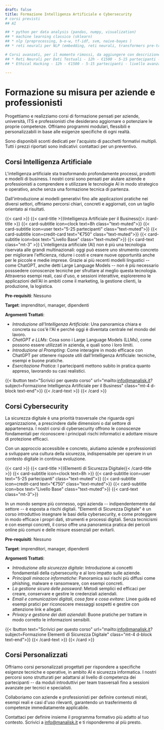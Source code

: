 ```yaml
---
draft: false
title: Formazione Intelligenza Artificiale e Cybersecurity
# corsi previsti
## AI

## * python per data analysis (pandas, numpy, visualization)
## * machine learning classico (sklearn)
## * nlp (preprocessing, b-o-w, tf-idf, svm, naive-bayes )
## * reti neurali per NLP (embedding, reti neurali, transformers pre-trainati)

# Corsi avanzati, per il momento rimossi, da aggiungere con descrizione
## * Reti Neurali per Dati Testuali - 12h - €1500 - 5-15 partecipanti - livello avanzato
## * Ethical Hacking - 12h - €1500 - 5-15 partecipanti - livello avanzato

---
```


# Formazione su misura per aziende e professionisti

Progettiamo e realizziamo corsi di formazione pensati per aziende, università, ITS e professionisti che desiderano aggiornare o potenziare le proprie competenze.
Offriamo programmi modulari, flessibili e personalizzabili in base alle esigenze specifiche di ogni realtà.

Sono disponibili sconti dedicati per l'acquisto di pacchetti formativi multipli.
Tutti i prezzi riportati sono indicativi: contattaci per un preventivo.

## Corsi Intelligenza Artificiale

L'intelligenza artificiale sta trasformando profondamente processi, prodotti e modelli di business. I nostri corsi sono pensati per aiutare aziende e professionisti a comprendere e utilizzare le tecnologie AI in modo strategico e operativo, anche senza una formazione tecnica di partenza.

Dall'introduzione ai modelli generativi fino alle applicazioni pratiche nei diversi settori, offriamo percorsi chiari, concreti e aggiornati, con un taglio orientato ai risultati.

{{< card >}}
  {{< card-title >}}Intelligenza Artificiale per il Business{{< /card-title >}}
  {{< card-subtitle icon=clock text=8h class="text-muted">}}
  {{< card-subtitle icon=user text="5-25 partecipanti" class="text-muted">}}
  {{< card-subtitle icon=credit-card text="€750" class="text-muted">}}
  {{< card-subtitle icon=box text="Livello Base" class="text-muted">}}
  {{< card-text class="mt-3" >}}
L'intelligenza artificiale (AI) non è più una tecnologia riservata alle grandi multinazionali: oggi può essere uno strumento concreto per migliorare l'efficienza, ridurre i costi e creare nuove opportunità anche per le piccole e medie imprese. Grazie ai più recenti modelli lingustici -- come ChatGPT, anche detti Large Language Models -- non è più necessario posssedere conoscenze tecniche per sfruttare al meglio questa tecnologia.<br>
Attraverso esempi reali, casi d'uso, e sessioni interattive, esploreremo le applicazioni dell'AI in ambiti come il marketing, la gestione clienti, la produzione, la logistica.

**Pre-requisiti**: Nessuno

**Target**: imprenditori, manager, dipendenti

**Argomenti Trattati**:
- *Introduzione all'Intelligenza Artificiale*: Una panoramica chiara e concreta su cos'è l'AI e perché oggi è diventata centrale nel mondo del lavoro.
- *ChatGPT e LLMs*: Cosa sono i Large Language Models (LLMs), come possono essere utilizzati in azienda, e quali sono i loro limiti.
- *Introduzione al Prompting*: Come interagire in modo efficace con ChatGPT per ottenere risposte utili dall'Intelligenza Artificiale: tecniche, esempi e buone pratiche.
- *Esercitazione Pratica*: I partecipanti mettono subito in pratica quanto appreso, lavorando su casi realistici.

{{< lbutton text="Scrivici per questo corso" url="mailto:info@manalisk.it?subject=Formazione Intelligenza Artificiale per il Business" class="mt-4 d-block text-end">}}
  {{< /card-text >}}
{{< /card >}}

## Corsi Cybersecurity

La sicurezza digitale è una priorità trasversale che riguarda ogni organizzazione, a prescindere dalle dimensioni o dal settore di appartenenza. I nostri corsi di cybersecurity offrono le conoscenze fondamentali per riconoscere i principali rischi informatici e adottare misure di protezione efficaci.

Con un approccio accessibile e concreto, aiutiamo aziende e professionisti a sviluppare una cultura della sicurezza, indispensabile per operare in un contesto digitale in continua evoluzione.

{{< card >}}
  {{< card-title >}}Elementi di Sicurezza Digitale{{< /card-title >}}
  {{< card-subtitle icon=clock text=8h >}}
  {{< card-subtitle icon=user text="5-25 partecipanti" class="text-muted">}}
  {{< card-subtitle icon=credit-card text="€750" class="text-muted">}}
  {{< card-subtitle icon=box text="Livello Base" class="text-muted">}}
  {{< card-text class="mt-3">}}

In un mondo sempre più connesso, ogni azienda -- indipendentemente dal settore -- è esposta a rischi digitali. "Elementi di Sicurezza Digitale" è un corso introduttivo insegnare le basi della cybersecurity, e come proteggere in modo efficace i propri dati, strumenti e processi digitali. Senza tecnicismi e con esempi concreti, il corso offre una panoramica pratica dei pericoli online più comuni e delle misure essenziali per evitarli.

**Pre-requisiti**: Nessuno

**Target**: imprenditori, manager, dipendenti

**Argomenti Trattati**:
- *Introduzione alla sicurezza digitale*:  Introduzione ai concetti fondamentali della cybersecurity e al loro impatto sulle aziende.
- *Principali minacce informatiche*:  Panoramica sui rischi più diffusi come phishing, malware e ransomware, con esempi concreti.
- *La gestione sicura delle password*:  Metodi semplici ed efficaci per creare, conservare e gestire le credenziali aziendali.
- *Email e comunicazioni digitali, cosa fare e cosa evitare*: Linee guida ed esempi pratici per riconoscere messaggi sospetti e gestire con attenzione link e allegati.
- *Privacy e gestione dei dati aziendali*: Buone pratiche per trattare in modo corretto le informazioni sensibili.

{{< lbutton text="Scrivici per questo corso" url="mailto:info@manalisk.it?subject=Formazione Elementi di Sicurezza Digitale" class="mt-4 d-block text-end">}}
  {{< /card-text >}}
{{< /card >}}

## Corsi Personalizzati

Offriamo corsi personalizzati progettati per rispondere a specifiche esigenze tecniche e operative, in ambito AI e sicurezza informatica.
I nostri percorsi sono strutturati per adattarsi al livello di competenza dei partecipanti -- da moduli introduttivi per team trasversali fino a sessioni avanzate per tecnici e specialisti.

Collaboriamo con aziende e professionisti per definire contenuti mirati, esempi reali e casi d'uso rilevanti, garantendo un trasferimento di competenze immediatamente applicabile.

Contattaci per definire insieme il programma formativo più adatto al tuo contesto. Scrivici a [info@manalisk.it](mailto:info@manalisk.it) e ti risponderemo al più presto.